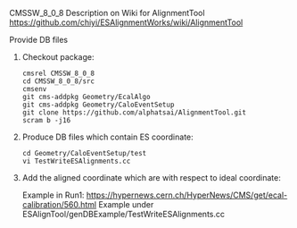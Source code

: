 CMSSW_8_0_8
Description on Wiki for AlignmentTool
https://github.com/chiyi/ESAlignmentWorks/wiki/AlignmentTool

Provide DB files

1. Checkout package:
	```
	cmsrel CMSSW_8_0_8
	cd CMSSW_8_0_8/src
	cmsenv
	git cms-addpkg Geometry/EcalAlgo
	git cms-addpkg Geometry/CaloEventSetup
	git clone https://github.com/alphatsai/AlignmentTool.git
	scram b -j16
	```

2. Produce DB files which contain ES coordinate:
	```
	cd Geometry/CaloEventSetup/test
	vi TestWriteESAlignments.cc
	```

3. Add the aligned coordinate which are with respect to ideal coordinate:

	Example in Run1: https://hypernews.cern.ch/HyperNews/CMS/get/ecal-calibration/560.html
	Example under ESAlignTool/genDBExample/TestWriteESAlignments.cc
	
